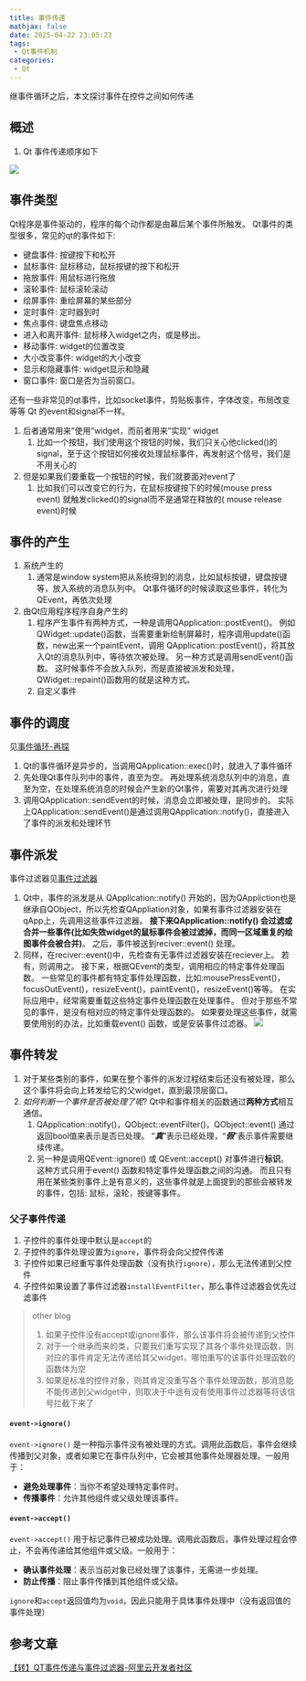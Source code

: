 ```yaml
---
title: 事件传递
mathjax: false
date: 2025-04-22 23:05:23
tags: 
 - Qt事件机制
categories:
 - Qt
---
```


继事件循环之后，本文探讨事件在控件之间如何传递
<!-- less -->

## 概述
1. Qt 事件传递顺序如下

![](https://cdn.jsdelivr.net/gh/Tang-Paofan/Asset/BlogPicture/Pasted%20image%2020250102152416.png)

## 事件类型
Qt程序是事件驱动的，程序的每个动作都是由幕后某个事件所触发。 Qt事件的类型很多，常见的qt的事件如下:
- 键盘事件: 按键按下和松开
- 鼠标事件: 鼠标移动，鼠标按键的按下和松开
- 拖放事件: 用鼠标进行拖放
- 滚轮事件: 鼠标滚轮滚动
- 绘屏事件: 重绘屏幕的某些部分
- 定时事件: 定时器到时
- 焦点事件: 键盘焦点移动
- 进入和离开事件: 鼠标移入widget之内，或是移出。
- 移动事件: widget的位置改变
- 大小改变事件: widget的大小改变
- 显示和隐藏事件: widget显示和隐藏
- 窗口事件: 窗口是否为当前窗口。

还有一些非常见的qt事件，比如socket事件，剪贴板事件，字体改变，布局改变等等
Qt 的event和signal不一样。
1. 后者通常用来”使用”widget，而前者用来”实现” widget
    1. 比如一个按钮，我们使用这个按钮的时候，我们只关心他clicked()的signal，至于这个按钮如何接收处理鼠标事件，再发射这个信号，我们是不用关心的
2. 但是如果我们要重载一个按钮的时候，我们就要面对event了
    1. 比如我们可以改变它的行为，在鼠标按键按下的时候(mouse press event) 就触发clicked()的signal而不是通常在释放的( mouse release event)时候

## 事件的产生
1. 系统产生的
    1. 通常是window system把从系统得到的消息，比如鼠标按键，键盘按键等，放入系统的消息队列中。 Qt事件循环的时候读取这些事件，转化为QEvent，再依次处理
2. 由Qt应用程序程序自身产生的
    1. 程序产生事件有两种方式，一种是调用QApplication::postEvent()。 例如QWidget::update()函数，当需要重新绘制屏幕时，程序调用update()函数，new出来一个paintEvent，调用 QApplication::postEvent()，将其放入Qt的消息队列中，等待依次被处理。 另一种方式是调用sendEvent()函数。 这时候事件不会放入队列，而是直接被派发和处理，QWidget::repaint()函数用的就是这种方式。
    2. 自定义事件

## 事件的调度
见[事件循环-再探](事件循环-再探.md)

1. Qt的事件循环是异步的，当调用QApplication::exec()时，就进入了事件循环
2. 先处理Qt事件队列中的事件，直至为空。 再处理系统消息队列中的消息，直至为空，在处理系统消息的时候会产生新的Qt事件，需要对其再次进行处理
3. 调用QApplication::sendEvent的时候，消息会立即被处理，是同步的。 实际上QApplication::sendEvent()是通过调用QApplication::notify()，直接进入了事件的派发和处理环节

## 事件派发
事件过滤器见[事件过滤器](事件过滤器.md)

1. Qt中，事件的派发是从 QApplication::notify() 开始的，因为QAppliction也是继承自QObject，所以先检查QAppliation对象，如果有事件过滤器安装在qApp上，先调用这些事件过滤器。 **接下来QApplication::notify() 会过滤或合并一些事件(比如失效widget的鼠标事件会被过滤掉，而同一区域重复的绘图事件会被合并)**。 之后，事件被送到reciver::event() 处理。
2. 同样，在reciver::event()中，先检查有无事件过滤器安装在reciever上。 若有，则调用之。 接下来，根据QEvent的类型，调用相应的特定事件处理函数。 一些常见的事件都有特定事件处理函数，比如:mousePressEvent()，focusOutEvent()，resizeEvent()，paintEvent()，resizeEvent()等等。 在实际应用中，经常需要重载这些特定事件处理函数在处理事件。 但对于那些不常见的事件，是没有相对应的特定事件处理函数的。 如果要处理这些事件，就需要使用别的办法，比如重载event() 函数，或是安装事件过滤器。
![](https://cdn.jsdelivr.net/gh/Tang-Paofan/Asset/BlogPicture/Pasted%20image%2020250105180417.png)

## 事件转发
1. 对于某些类别的事件，如果在整个事件的派发过程结束后还没有被处理，那么这个事件将会向上转发给它的父widget，直到最顶层窗口。
2. _如何判断一个事件是否被处理了呢_? Qt中和事件相关的函数通过**两种方式**相互通信。 
    1. QApplication::notify()，QObject::eventFilter()，QObject::event() 通过返回bool值来表示是否已处理。 “_**真**_”表示已经处理，“_**假**_”表示事件需要继续传递。
    2. 另一种是调用QEvent::ignore() 或 QEvent::accept() 对事件进行**标识**。 这种方式只用于event() 函数和特定事件处理函数之间的沟通。 而且只有用在某些类别事件上是有意义的，这些事件就是上面提到的那些会被转发的事件，包括: 鼠标，滚轮，按键等事件。
   
### 父子事件传递
1. 子控件的事件处理中默认是`accept`的
2. 子控件的事件处理设置为`ignore`，事件将会向父控件传递
3. 子控件如果已经重写事件处理函数（没有执行`ignore`），那么无法传递到父控件
4. 子控件如果设置了事件过滤器`installEventFilter`，那么事件过滤器会优先过滤事件

> other blog
> 1. 如果子控件没有accept或ignore事件，那么该事件将会被传递到父控件
> 2. 对于一个继承而来的类，只要我们重写实现了其各个事件处理函数，则对应的事件肯定无法传递给其父widget，哪怕重写的该事件处理函数的函数体为空
> 3. 如果是标准的控件对象，则其肯定没重写各个事件处理函数，那消息能不能传递到父widget中，则取决于中途有没有使用事件过滤器等将该信号拦截下来了

#### `event->ignore()`
`event->ignore()` 是一种指示事件没有被处理的方式。调用此函数后，事件会继续传播到父对象，或者如果它在事件队列中，它会被其他事件处理器处理。一般用于：
- **避免处理事件**：当你不希望处理特定事件时。
- **传播事件**：允许其他组件或父级处理该事件。

#### `event->accept()`
`event->accept()` 用于标记事件已被成功处理。调用此函数后，事件处理过程会停止，不会再传递给其他组件或父级。一般用于：
- **确认事件处理**：表示当前对象已经处理了该事件，无需进一步处理。
- **防止传播**：阻止事件传播到其他组件或父级。

`ignore`和`accept`返回值均为`void`，因此只能用于具体事件处理中（没有返回值的事件处理）

## 参考文章
[【转】QT事件传递与事件过滤器-阿里云开发者社区](https://developer.aliyun.com/article/308755)